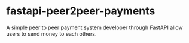 # fastapi-peer2peer-payments
A simple peer to peer payment system developer through FastAPI allow users to send money to each others.

